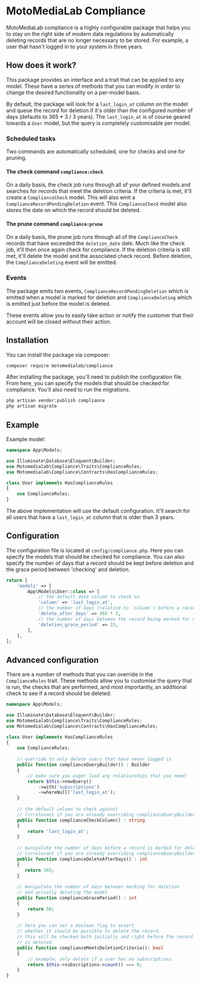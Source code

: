 # MotoMediaLab Compliance

MotoMediaLab compliance is a highly configurable package that helps
you to stay on the right side of modern data regulations by automatically
deleting records that are no longer necessary to be stored. For example, a user
that hasn't logged in to your system in three years.

## How does it work?

This package provides an interface and a trait that can be applied to any model.
These have a series of methods that you can modify in order to change the desired
functionality on a per-model basis.

By default, the package will look for a `last_login_at` column on the model and
queue the record for deletion if it's older than the configured number of days
(defaults to 365 * 3 / 3 years). The `last_login_at` is of course geared
towards a `User` model, but the query is completely customisable per model.

### Scheduled tasks

Two commands are automatically scheduled, one for checks and one for pruning.

#### The check command `compliance:check`

On a daily basis, the check job runs through all of your defined models and searches for records
that meet the deletion criteria. If the criteria is met, it'll create a `ComplianceCheck`
model. This will also emit a `ComplianceRecordPendingDeletion` event.
This `ComplianceCheck` model also stores the date on which the record should be deleted.

#### The prune command `compliance:prune`

On a daily basis, the prune job runs through all of the `ComplianceCheck` records that
have exceeded the `deletion_date` date. Much like the check job, it'll then once again check
for compliance. If the deletion criteria is still met, it'll delete the model and the associated
check record. Before deletion, the `ComplianceDeleting` event will be emitted.

### Events

The package emits two events, `ComplianceRecordPendingDeletion` which is emitted when a model
is marked for deletion and `ComplianceDeleting` which is emitted just before the model is deleted.

These events allow you to easily take action or notify the customer that their account will
be closed without their action.

## Installation

You can install the package via composer:

```bash
composer require motomedialab/compliance
```

After installing the package, you'll need to publish the configuration file. From here, you can
specify the models that should be checked for compliance. You'll also need to run the migrations.

```bash
php artisan vendor:publish compliance
php artisan migrate
```

## Example

Example model:

```php
namespace App\Models;

use Illuminate\Database\Eloquent\Builder;
use Motomedialab\Compliance\Traits\ComplianceRules;
use Motomedialab\Compliance\Contracts\HasComplianceRules;

class User implements HasComplianceRules
{
    use ComplianceRules;    
}
```

The above implementation will use the default configuration. It'll search for all users
that have a `last_login_at` column that is older than 3 years.

## Configuration

The configuration file is located at `config/compliance.php`. Here you can specify the models
that should be checked for compliance. You can also specify the number of days that a record
should be kept before deletion and the grace period between 'checking' and deletion.

```php
return [
    'models' => [
        App\Models\User::class => [
            // the default date column to check on
            'column' => 'last_login_at',
            // the number of days (relative to `column`) before a record will looked at for deletion
            'delete_after_days' => 365 * 3,
            // the number of days between the record being marked for deletion and actually being deleted
            'deletion_grace_period' => 15,
        ],
    ],
];
```
## Advanced configuration

There are a number of methods that you can override in the `ComplianceRules` trait. These methods allow you
to customise the query that is run, the checks that are performed, and most importantly, an additional check
to see if a record should be deleted.

```php
namespace App\Models;

use Illuminate\Database\Eloquent\Builder;
use Motomedialab\Compliance\Traits\ComplianceRules;
use Motomedialab\Compliance\Contracts\HasComplianceRules;

class User implements HasComplianceRules
{
    use ComplianceRules;
    
    // override to only delete users that have never logged in
    public function complianceQueryBuilder() : Builder
    {
        // make sure you eager load any relationships that you need!
        return $this->newQuery()
            ->with('subscriptions')
            ->whereNull('last_login_at');    
    }
    
    // the default column to check against
    // (irrelevant if you are already overriding complianceQueryBuilder)
    public function complianceCheckColumn() : string
    {
        return 'last_login_at';
    }
    
    // manipulate the number of days before a record is marked for deletion
    // (irrelevant if you are already overriding complianceQueryBuilder)
    public function complianceDeleteAfterDays() : int
    {
       return 365;
    }
    
    // manipulate the number of days between marking for deletion
    // and actually deleting the model
    public function complianceGracePeriod() : int
    {
        return 50;
    }
    
    // here you can set a boolean flag to assert
    // whether it should be possible to delete the record.
    // this will be checked both initially and right before the record
    // is deleted.
    public function complianceMeetsDeletionCriteria(): bool
    {
        // example: only delete if a user has no subscriptions.
        return $this->subscriptions->count() === 0;
    }
}
```